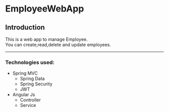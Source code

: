 # EmployeeWebApp

## Introduction

This is a web app to manage Employee.<br>
You can create,read,delete and update employees.

---
### Technologies used:
- Spring MVC
   - Spring Data 
    - Spring Security
     - JWT
- Angular Js
  - Controller
   - Service
